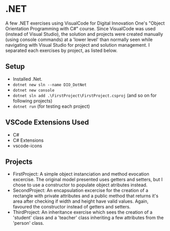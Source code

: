 # .NET
A few .NET exercises using VisualCode for Digital Innovation One's "Object Orientation Programming with C#" course. Since VisualCode was used (instead of Visual Studio), the solution and projects were created manually (using console commands) at a 'lower level' than normally seen while navigating with Visual Studio for project and solution management. I separated each exercises by project, as listed below.

## Setup

- Installed .Net.
- `dotnet new sln --name DIO_DotNet`
- `dotnet new console`
- `dotnet sln add .\FirstProject\FirstProject.csproj` (and so on for following projects)
- `dotnet run` (for testing each project)

## VSCode Extensions Used 

- C#
- C# Extensions
- vscode-icons

## Projects

- FirstProject: A simple object instanciation and method evocation excercise. The original model presented uses getters and setters, but I chose to use a constructor to populate object atributes instead. 
- SecondProject: An encapsulation excercise for the creation of a rectangle with private attributes and a public method that returns it's area after checking if width and height have valid values. Again, favoured the constructor instead of getters and setters. 
- ThirdProject: An inheritance exercise which sees the creation of a 'student' class and a 'teacher' class inheriting a few attributes from the 'person' class.